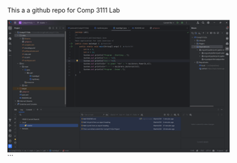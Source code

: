 This a a github repo for Comp 3111 Lab

<img src="images/ide_screen_cap.png" width="auto" height="auto">
```